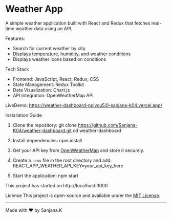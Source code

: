 # Weather App

A simple weather application built with React and Redux that fetches real-time weather data using an API.

Features:
- Search for current weather by city
- Displays temperature, humidity, and weather conditions
- Displays weather icons based on conditions

Tech Stack
- Frontend:  JavaScript, React, Redux, CSS
- State Management: Redux Toolkit
- Data Visualization: Chart.js
- API Integration: OpenWeatherMap API 

LiveDemo: https://weather-dashboard-npivcu5i0-sanjana-k04.vercel.app/

Installation Guide

1. Clone the repository:
   git clone https://github.com/Sanjana-K04/weather-dashboard.git
   cd weather-dashboard

2. Install dependencies:
   npm install

3. Get your API key from [OpenWeatherMap](https://openweathermap.org/) and store it securely.

4. Create a `.env` file in the root directory and add:
   REACT_APP_WEATHER_API_KEY=your_api_key_here
   
5. Start the application:
   npm start
   

This project has started on http://localhost:3000

License
This project is open-source and available under the [MIT License](LICENSE).

---
Made with ❤️ by Sanjana.K


